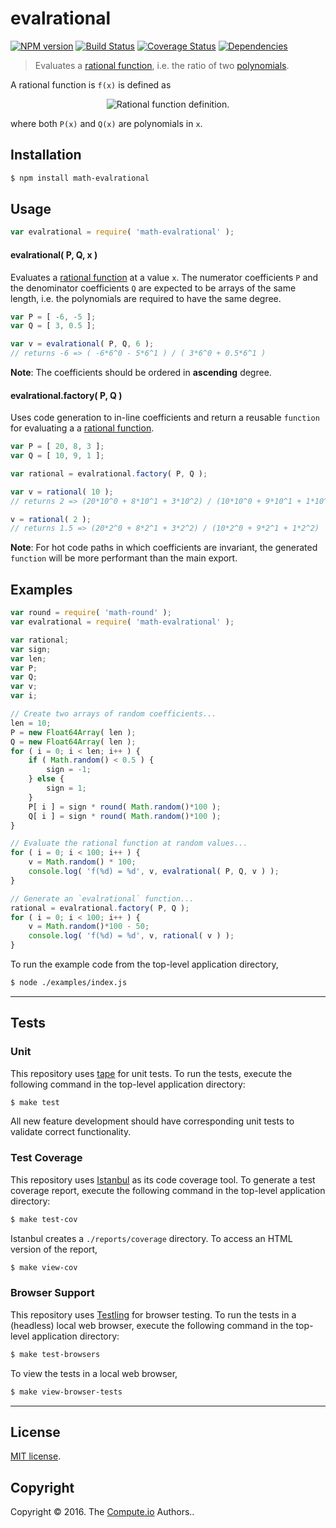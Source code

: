 evalrational
===
[![NPM version][npm-image]][npm-url] [![Build Status][build-image]][build-url] [![Coverage Status][coverage-image]][coverage-url] [![Dependencies][dependencies-image]][dependencies-url]

> Evaluates a [rational function][rational-function], i.e. the ratio of two [polynomials][polynomial].

A rational function is `f(x)` is defined as

<div class="equation" align="center" data-raw-text="f(x) = \frac{P(x)}{Q(x)}" data-equation="eq:rational_function">
	<img src="https://cdn.rawgit.com/math-io/evalrational/cfbe5ef7e1feb82405feb13e52c71c1b03ea25c4/docs/img/eqn.svg" alt="Rational function definition.">
	<br>
</div>

where both `P(x)` and `Q(x)` are polynomials in `x`.

## Installation

``` bash
$ npm install math-evalrational
```


## Usage

``` javascript
var evalrational = require( 'math-evalrational' );
```

#### evalrational( P, Q, x )

Evaluates a [rational function][rational-function] at a value `x`. The numerator coefficients `P` and the denominator coefficients `Q` are expected to be arrays of the same length, i.e. the polynomials are required to have the same degree.

``` javascript
var P = [ -6, -5 ];
var Q = [ 3, 0.5 ];

var v = evalrational( P, Q, 6 );
// returns -6 => ( -6*6^0 - 5*6^1 ) / ( 3*6^0 + 0.5*6^1 )
```

__Note__: The coefficients should be ordered in __ascending__ degree.

#### evalrational.factory( P, Q )

Uses code generation to in-line coefficients and return a reusable `function` for evaluating a a [rational function][rational-function].

``` javascript
var P = [ 20, 8, 3 ];
var Q = [ 10, 9, 1 ];

var rational = evalrational.factory( P, Q );

var v = rational( 10 );
// returns 2 => (20*10^0 + 8*10^1 + 3*10^2) / (10*10^0 + 9*10^1 + 1*10^2)

v = rational( 2 );
// returns 1.5 => (20*2^0 + 8*2^1 + 3*2^2) / (10*2^0 + 9*2^1 + 1*2^2)
```

__Note__: For hot code paths in which coefficients are invariant, the generated `function` will be more performant than the main export.


## Examples

``` javascript
var round = require( 'math-round' );
var evalrational = require( 'math-evalrational' );

var rational;
var sign;
var len;
var P;
var Q;
var v;
var i;

// Create two arrays of random coefficients...
len = 10;
P = new Float64Array( len );
Q = new Float64Array( len );
for ( i = 0; i < len; i++ ) {
	if ( Math.random() < 0.5 ) {
		sign = -1;
	} else {
		sign = 1;
	}
	P[ i ] = sign * round( Math.random()*100 );
	Q[ i ] = sign * round( Math.random()*100 );
}

// Evaluate the rational function at random values...
for ( i = 0; i < 100; i++ ) {
	v = Math.random() * 100;
	console.log( 'f(%d) = %d', v, evalrational( P, Q, v ) );
}

// Generate an `evalrational` function...
rational = evalrational.factory( P, Q );
for ( i = 0; i < 100; i++ ) {
	v = Math.random()*100 - 50;
	console.log( 'f(%d) = %d', v, rational( v ) );
}
```

To run the example code from the top-level application directory,

``` bash
$ node ./examples/index.js
```


---
## Tests

### Unit

This repository uses [tape][tape] for unit tests. To run the tests, execute the following command in the top-level application directory:

``` bash
$ make test
```

All new feature development should have corresponding unit tests to validate correct functionality.


### Test Coverage

This repository uses [Istanbul][istanbul] as its code coverage tool. To generate a test coverage report, execute the following command in the top-level application directory:

``` bash
$ make test-cov
```

Istanbul creates a `./reports/coverage` directory. To access an HTML version of the report,

``` bash
$ make view-cov
```


### Browser Support

This repository uses [Testling][testling] for browser testing. To run the tests in a (headless) local web browser, execute the following command in the top-level application directory:

``` bash
$ make test-browsers
```

To view the tests in a local web browser,

``` bash
$ make view-browser-tests
```

<!-- [![browser support][browsers-image]][browsers-url] -->


---
## License

[MIT license](http://opensource.org/licenses/MIT).


## Copyright

Copyright &copy; 2016. The [Compute.io][compute-io] Authors..


[npm-image]: http://img.shields.io/npm/v/math-evalrational.svg
[npm-url]: https://npmjs.org/package/math-evalrational

[build-image]: http://img.shields.io/travis/math-io/evalrational/master.svg
[build-url]: https://travis-ci.org/math-io/evalrational

[coverage-image]: https://img.shields.io/codecov/c/github/math-io/evalrational/master.svg
[coverage-url]: https://codecov.io/github/math-io/evalrational?branch=master

[dependencies-image]: http://img.shields.io/david/math-io/evalrational.svg
[dependencies-url]: https://david-dm.org/math-io/evalrational

[dev-dependencies-image]: http://img.shields.io/david/dev/math-io/evalrational.svg
[dev-dependencies-url]: https://david-dm.org/dev/math-io/evalrational

[github-issues-image]: http://img.shields.io/github/issues/math-io/evalrational.svg
[github-issues-url]: https://github.com/math-io/evalrational/issues

[tape]: https://github.com/substack/tape
[istanbul]: https://github.com/gotwarlost/istanbul
[testling]: https://ci.testling.com

[polynomial]: https://en.wikipedia.org/wiki/Polynomial
[compute-io]: https://github.com/compute-io
[rational-function]: https://en.wikipedia.org/wiki/Rational_function
